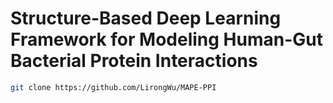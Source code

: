 # Structure-Based Deep Learning Framework for Modeling Human-Gut Bacterial Protein Interactions


```bash
git clone https://github.com/LirongWu/MAPE-PPI
```